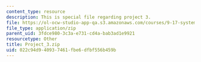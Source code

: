 ```yaml
---
content_type: resource
description: This is special file regarding project 3.
file: https://ol-ocw-studio-app-qa.s3.amazonaws.com/courses/9-17-systems-neuroscience-lab-spring-2013/022c94d940937461fbe6dfbf556b459b_Project_3.zip
file_type: application/zip
parent_uid: 3fdce980-3c3a-e731-cd4a-bab3ad1e9921
resourcetype: Other
title: Project_3.zip
uid: 022c94d9-4093-7461-fbe6-dfbf556b459b
---
```

